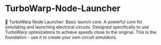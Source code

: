 # TurboWarp-Node-Launcher
🚀 TurboWarp Node Launcher: Basic launch core. A powerful core for simulating and launching electrical circuits. Designed specifically to use TurboWarp optimizations to achieve speeds close to the original. This is the foundation - use it to create your own circuit simulators.

